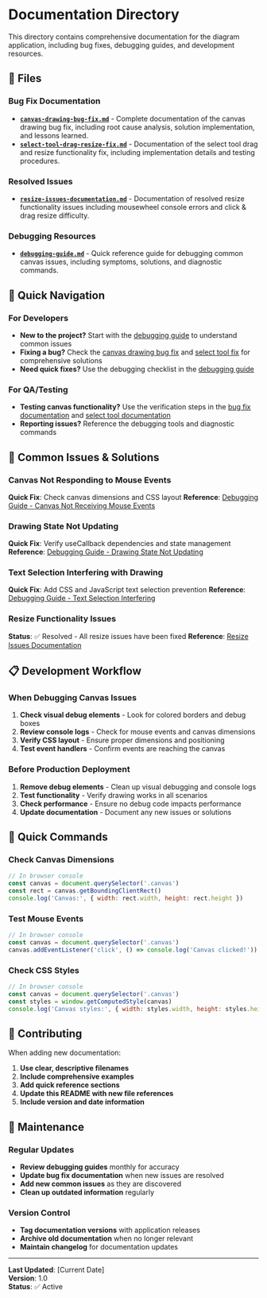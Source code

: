# Documentation Directory

This directory contains comprehensive documentation for the diagram application, including bug fixes, debugging guides, and development resources.

## 📁 Files

### Bug Fix Documentation
- **[`canvas-drawing-bug-fix.md`](./canvas-drawing-bug-fix.md)** - Complete documentation of the canvas drawing bug fix, including root cause analysis, solution implementation, and lessons learned.
- **[`select-tool-drag-resize-fix.md`](./select-tool-drag-resize-fix.md)** - Documentation of the select tool drag and resize functionality fix, including implementation details and testing procedures.

### Resolved Issues
- **[`resize-issues-documentation.md`](./resize-issues-documentation.md)** - Documentation of resolved resize functionality issues including mousewheel console errors and click & drag resize difficulty.

### Debugging Resources
- **[`debugging-guide.md`](./debugging-guide.md)** - Quick reference guide for debugging common canvas issues, including symptoms, solutions, and diagnostic commands.

## 🎯 Quick Navigation

### For Developers
- **New to the project?** Start with the [debugging guide](./debugging-guide.md) to understand common issues
- **Fixing a bug?** Check the [canvas drawing bug fix](./canvas-drawing-bug-fix.md) and [select tool fix](./select-tool-drag-resize-fix.md) for comprehensive solutions
- **Need quick fixes?** Use the debugging checklist in the [debugging guide](./debugging-guide.md)

### For QA/Testing
- **Testing canvas functionality?** Use the verification steps in the [bug fix documentation](./canvas-drawing-bug-fix.md) and [select tool documentation](./select-tool-drag-resize-fix.md)
- **Reporting issues?** Reference the debugging tools and diagnostic commands

## 🔧 Common Issues & Solutions

### Canvas Not Responding to Mouse Events
**Quick Fix**: Check canvas dimensions and CSS layout
**Reference**: [Debugging Guide - Canvas Not Receiving Mouse Events](./debugging-guide.md#issue-canvas-not-receiving-mouse-events)

### Drawing State Not Updating
**Quick Fix**: Verify useCallback dependencies and state management
**Reference**: [Debugging Guide - Drawing State Not Updating](./debugging-guide.md#issue-drawing-state-not-updating)

### Text Selection Interfering with Drawing
**Quick Fix**: Add CSS and JavaScript text selection prevention
**Reference**: [Debugging Guide - Text Selection Interfering](./debugging-guide.md#issue-text-selection-interfering)

### Resize Functionality Issues
**Status**: ✅ Resolved - All resize issues have been fixed
**Reference**: [Resize Issues Documentation](./resize-issues-documentation.md)

## 📋 Development Workflow

### When Debugging Canvas Issues
1. **Check visual debug elements** - Look for colored borders and debug boxes
2. **Review console logs** - Check for mouse events and canvas dimensions
3. **Verify CSS layout** - Ensure proper dimensions and positioning
4. **Test event handlers** - Confirm events are reaching the canvas

### Before Production Deployment
1. **Remove debug elements** - Clean up visual debugging and console logs
2. **Test functionality** - Verify drawing works in all scenarios
3. **Check performance** - Ensure no debug code impacts performance
4. **Update documentation** - Document any new issues or solutions

## 🚀 Quick Commands

### Check Canvas Dimensions
```javascript
// In browser console
const canvas = document.querySelector('.canvas')
const rect = canvas.getBoundingClientRect()
console.log('Canvas:', { width: rect.width, height: rect.height })
```

### Test Mouse Events
```javascript
// In browser console
const canvas = document.querySelector('.canvas')
canvas.addEventListener('click', () => console.log('Canvas clicked!'))
```

### Check CSS Styles
```javascript
// In browser console
const canvas = document.querySelector('.canvas')
const styles = window.getComputedStyle(canvas)
console.log('Canvas styles:', { width: styles.width, height: styles.height })
```

## 📝 Contributing

When adding new documentation:
1. **Use clear, descriptive filenames**
2. **Include comprehensive examples**
3. **Add quick reference sections**
4. **Update this README with new file references**
5. **Include version and date information**

## 🔄 Maintenance

### Regular Updates
- **Review debugging guides** monthly for accuracy
- **Update bug fix documentation** when new issues are resolved
- **Add new common issues** as they are discovered
- **Clean up outdated information** regularly

### Version Control
- **Tag documentation versions** with application releases
- **Archive old documentation** when no longer relevant
- **Maintain changelog** for documentation updates

---

**Last Updated**: [Current Date]  
**Version**: 1.0  
**Status**: ✅ Active 